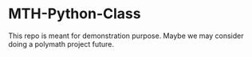 # MTH-Python-Class
This repo is meant for demonstration purpose. Maybe we may consider doing a polymath project future.
